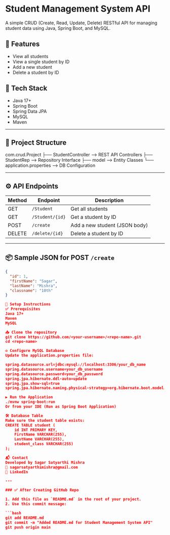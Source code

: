 # Student Management System API

A simple CRUD (Create, Read, Update, Delete) RESTful API for managing student data using Java, Spring Boot, and MySQL.

## 🚀 Features

- View all students
- View a single student by ID
- Add a new student
- Delete a student by ID

## 🧰 Tech Stack

- Java 17+
- Spring Boot
- Spring Data JPA
- MySQL
- Maven

---

## 📁 Project Structure

com.crud.Project
├── StudentController --> REST API Controllers
├── StudentRep --> Repository Interface
├── model --> Entity Classes
└── application.properties --> DB Configuration

---

## ⚙️ API Endpoints

| Method | Endpoint           | Description                        |
|--------|--------------------|------------------------------------|
| GET    | `/Student`         | Get all students                   |
| GET    | `/Student/{id}`    | Get a student by ID                |
| POST   | `/create`          | Add a new student (JSON body)      |
| DELETE | `/delete/{id}`     | Delete a student by ID             |

---

## 📦 Sample JSON for POST `/create`

```json
{
  "id": 1,
  "firstName": "Sagar",
  "lastName": "Mishra",
  "classname": "10th"
}

🔧 Setup Instructions
✅ Prerequisites
Java 17+
Maven
MySQL

📥 Clone the repository
git clone https://github.com/<your-username>/<repo-name>.git
cd <repo-name>

⚙️ Configure MySQL Database
Update the application.properties file:

spring.datasource.url=jdbc:mysql://localhost:3306/your_db_name
spring.datasource.username=your_db_username
spring.datasource.password=your_db_password
spring.jpa.hibernate.ddl-auto=update
spring.jpa.show-sql=true
spring.jpa.hibernate.naming.physical-strategy=org.hibernate.boot.model.naming.PhysicalNamingStrategyStandardImpl

▶️ Run the Application
./mvnw spring-boot:run
Or from your IDE (Run as Spring Boot Application)

🛠 Database Table
Make sure the student table exists:
CREATE TABLE student (
    id INT PRIMARY KEY,
    FirstName VARCHAR(255),
    LastName VARCHAR(255),
    student_class VARCHAR(255)
);

📬 Contact
Developed by Sagar Satyarthi Mishra
📧 sagarsatyarthimishra@gmail.com
🔗 LinkedIn

---

### ✅ After Creating GitHub Repo

1. Add this file as `README.md` in the root of your project.
2. Use this commit message:

```bash
git add README.md
git commit -m "Added README.md for Student Management System API"
git push origin main
